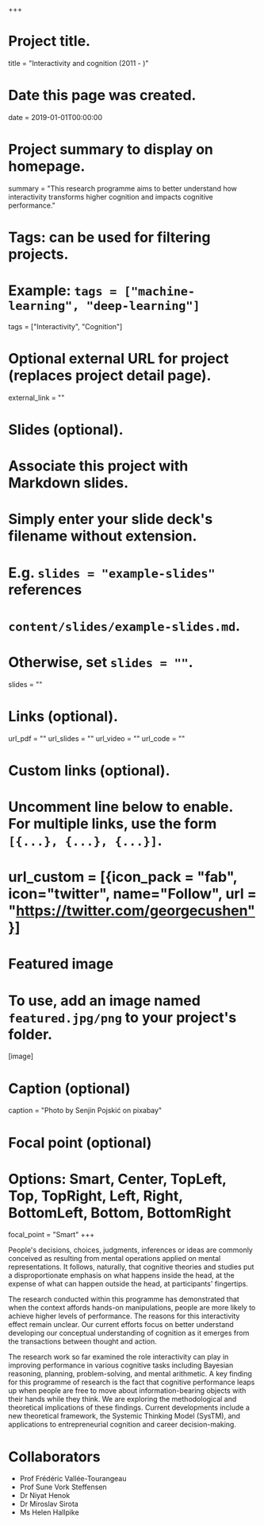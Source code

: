 +++
# Project title.
title = "Interactivity and cognition (2011 - )"

# Date this page was created.
date = 2019-01-01T00:00:00

# Project summary to display on homepage.
summary = "This research programme aims to better understand how interactivity transforms higher cognition and impacts cognitive performance."

# Tags: can be used for filtering projects.
# Example: `tags = ["machine-learning", "deep-learning"]`
tags = ["Interactivity", "Cognition"]

# Optional external URL for project (replaces project detail page).
external_link = ""

# Slides (optional).
#   Associate this project with Markdown slides.
#   Simply enter your slide deck's filename without extension.
#   E.g. `slides = "example-slides"` references 
#   `content/slides/example-slides.md`.
#   Otherwise, set `slides = ""`.
slides = ""

# Links (optional).
url_pdf = ""
url_slides = ""
url_video = ""
url_code = ""

# Custom links (optional).
# Uncomment line below to enable. For multiple links, use the form `[{...}, {...}, {...}]`.
# url_custom = [{icon_pack = "fab", icon="twitter", name="Follow", url = "https://twitter.com/georgecushen"}]

# Featured image
# To use, add an image named `featured.jpg/png` to your project's folder. 
[image]
  # Caption (optional)
  caption = "Photo by Senjin Pojskić on pixabay"
  
  # Focal point (optional)
  # Options: Smart, Center, TopLeft, Top, TopRight, Left, Right, BottomLeft, Bottom, BottomRight
  focal_point = "Smart"
+++

People's decisions, choices, judgments, inferences or ideas are commonly conceived as resulting from mental operations applied on mental representations. It follows, naturally, that cognitive theories and studies put a disproportionate emphasis on what happens inside the head, at the expense of what can happen outside the head, at participants' fingertips. 

The research conducted within this programme has demonstrated that when the context affords hands-on manipulations, people are more likely to achieve higher levels of performance. The reasons for this interactivity effect remain unclear. Our current efforts focus on better understand developing our conceptual understanding of cognition as it emerges from the transactions between thought and action.

The research work so far examined the role interactivity can play in improving performance in various cognitive tasks including Bayesian reasoning, planning, problem-solving, and mental arithmetic. A key finding for this programme of research is the fact that cognitive performance leaps up when people are free to move about information-bearing objects with their hands while they think. We are exploring the methodological and theoretical implications of these findings. Current developments include a new theoretical framework, the Systemic Thinking Model (SysTM), and applications to entrepreneurial cognition and career decision-making.

# Collaborators

- Prof Frédéric Vallée-Tourangeau
- Prof Sune Vork Steffensen
- Dr Niyat Henok
- Dr Miroslav Sirota
- Ms Helen Hallpike

